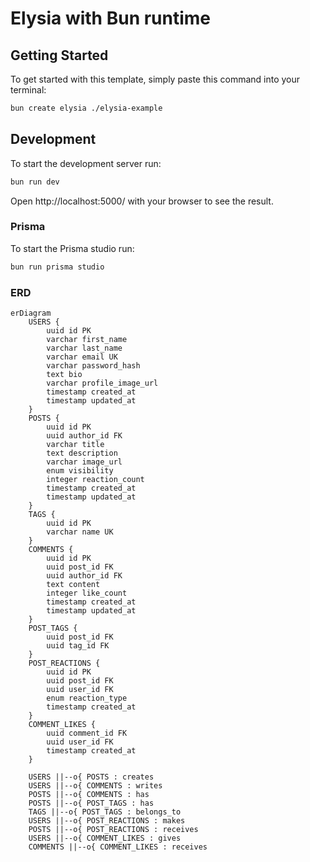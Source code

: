 # Elysia with Bun runtime

## Getting Started
To get started with this template, simply paste this command into your terminal:
```bash
bun create elysia ./elysia-example
```

## Development
To start the development server run:
```bash
bun run dev
```

Open http://localhost:5000/ with your browser to see the result.

### Prisma
To start the Prisma studio run:
```bash
bun run prisma studio
```

### ERD

```mermaid
erDiagram
    USERS {
        uuid id PK
        varchar first_name
        varchar last_name
        varchar email UK
        varchar password_hash
        text bio
        varchar profile_image_url
        timestamp created_at
        timestamp updated_at
    }
    POSTS {
        uuid id PK
        uuid author_id FK
        varchar title
        text description
        varchar image_url
        enum visibility
        integer reaction_count
        timestamp created_at
        timestamp updated_at
    }
    TAGS {
        uuid id PK
        varchar name UK
    }
    COMMENTS {
        uuid id PK
        uuid post_id FK
        uuid author_id FK
        text content
        integer like_count
        timestamp created_at
        timestamp updated_at
    }
    POST_TAGS {
        uuid post_id FK
        uuid tag_id FK
    }
    POST_REACTIONS {
        uuid id PK
        uuid post_id FK
        uuid user_id FK
        enum reaction_type
        timestamp created_at
    }
    COMMENT_LIKES {
        uuid comment_id FK
        uuid user_id FK
        timestamp created_at
    }

    USERS ||--o{ POSTS : creates
    USERS ||--o{ COMMENTS : writes
    POSTS ||--o{ COMMENTS : has
    POSTS ||--o{ POST_TAGS : has
    TAGS ||--o{ POST_TAGS : belongs_to
    USERS ||--o{ POST_REACTIONS : makes
    POSTS ||--o{ POST_REACTIONS : receives
    USERS ||--o{ COMMENT_LIKES : gives
    COMMENTS ||--o{ COMMENT_LIKES : receives

```
